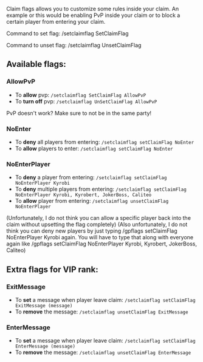 Claim flags allows you to customize some rules inside
your claim. An example or this would be enabling PvP
inside your claim or to block a certain player from
entering your claim.


Command to set flag: /setclaimflag SetClaimFlag <flag>

Command to unset flag: /setclaimflag UnsetClaimFlag <flag>


## Available flags:

### AllowPvP
- To **allow** pvp: ```/setclaimflag SetClaimFlag AllowPvP```
- To **turn off** pvp: ```/setclaimflag UnSetClaimFlag AllowPvP```

PvP doesn't work? Make sure to not be in the same party!


### NoEnter
- To **deny** all players from entering: ```/setclaimflag setClaimFlag NoEnter```
- To **allow** players to enter: ```/setclaimflag setClaimFlag NoEnter```


### NoEnterPlayer
- To **deny** a player from entering: ```/setclaimflag setClaimFlag NoEnterPlayer Kyrobi```
- To **deny** multiple players from entering: ```/setclaimflag setClaimFlag NoEnterPlayer Kyrobi, Kyrobert, JokerBoss, Caliteo```
- To **allow** player from entering: ```/setclaimflag unsetClaimFlag NoEnterPlayer```

(Unfortunately, I do not think you can allow a specific player back into the claim without upsetting the flag completely)
(Also unfortunately, I do not think you can deny new players by just typing /gpflags setClaimFlag NoEnterPlayer Kyrobi again. You will have to type that along with everyone again like /gpflags setClaimFlag NoEnterPlayer Kyrobi, Kyrobert, JokerBoss, Caliteo)


## Extra flags for VIP rank:

### ExitMessage
- To **set** a message when player leave claim: ```/setclaimflag setClaimFlag ExitMessage (message)```
- To **remove** the message: ```/setclaimflag unsetClaimFlag ExitMessage```


### EnterMessage
- To **set** a message when player leave claim: ```/setclaimflag setClaimFlag EnterMessage (message)```
- To **remove** the message: ```/setclaimflag unsetClaimFlag EnterMessage```
